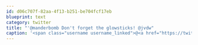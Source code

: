 ```yaml
---
id: d06c707f-82aa-4f13-b251-be704fcf17eb
blueprint: text
category: twitter
title: "'@manderbomb Don't forget the glowsticks! @jvdw"
caption: '<span class="username username_linked">@<a href="https://twitter.com/manderbomb" title="Amanda">manderbomb</a></span> Don''t forget the glowsticks! <span class="username username_linked">@<a href="https://twitter.com/jvdw" title="John van der Woude">jvdw</a></span>'
---
```

